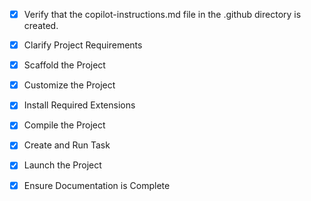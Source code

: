 <!-- Use this file to provide workspace-specific custom instructions to Copilot. For more details, visit https://code.visualstudio.com/docs/copilot/copilot-customization#_use-a-githubcopilotinstructionsmd-file -->
- [x] Verify that the copilot-instructions.md file in the .github directory is created.

- [x] Clarify Project Requirements
	<!-- LangGraph-based LLM ensemble project using Python with Claude, GPT, and Grok APIs -->

- [x] Scaffold the Project
	<!-- Project structure created with LangGraph-based implementation -->

- [x] Customize the Project
	<!-- LangGraph-based LLM ensemble with Claude, GPT, Grok integration complete -->

- [x] Install Required Extensions
	<!-- No specific extensions required for this project -->

- [x] Compile the Project
	<!-- Python dependencies installed and tested successfully -->

- [x] Create and Run Task
	<!-- No build task needed for this Python project -->

- [x] Launch the Project
	<!-- Project successfully tested and launched -->

- [x] Ensure Documentation is Complete
	<!-- README and copilot-instructions.md updated and completed -->

